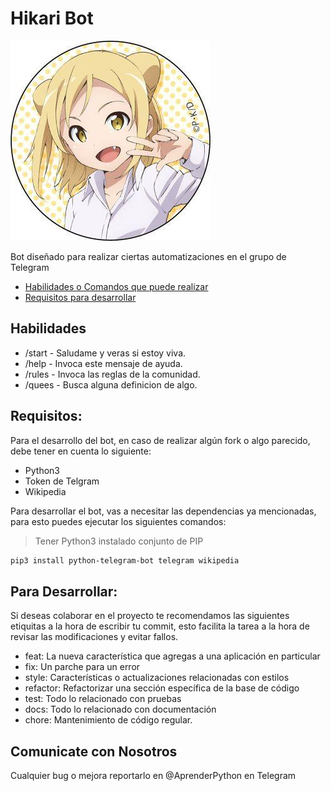 # Hikari Bot
![Avatar del Bot](Resources/Logo.jpeg)

Bot diseñado para realizar ciertas automatizaciones en el grupo de Telegram 
 - [Habilidades o Comandos que puede realizar](#habilidades)
 - [Requisitos para desarrollar](#requisitos)
## Habilidades
 - /start - Saludame y veras si estoy viva.
 - /help - Invoca este mensaje de ayuda.
 - /rules - Invoca las reglas de la comunidad.
 - /quees - Busca alguna definicion de algo.
## Requisitos:
Para el desarrollo del bot, en caso de realizar algún fork o algo parecido, debe tener en cuenta lo siguiente:
 - Python3 
 - Token de Telgram
 - Wikipedia

Para desarrollar el bot, vas a necesitar las dependencias ya mencionadas, para esto puedes ejecutar los siguientes comandos: 
> Tener Python3 instalado conjunto de PIP
```bash
pip3 install python-telegram-bot telegram wikipedia 
```
## Para Desarrollar:
Si deseas colaborar en el proyecto te recomendamos las siguientes etiquitas a la hora de escribir tu commit, esto facilita la tarea a la hora de revisar las modificaciones y evitar fallos.
 - feat: La nueva característica que agregas a una aplicación en particular
 - fix: Un parche para un error
 - style: Características o actualizaciones relacionadas con estilos
 - refactor: Refactorizar una sección específica de la base de código
 - test: Todo lo relacionado con pruebas
 - docs: Todo lo relacionado con documentación
 - chore: Mantenimiento de código regular.

## Comunicate con Nosotros
Cualquier bug o mejora reportarlo en @AprenderPython en Telegram
